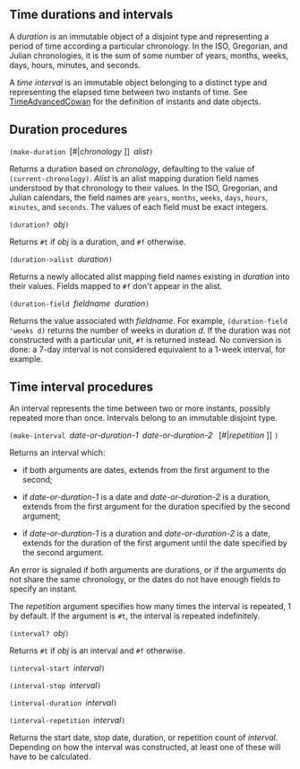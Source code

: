 ## Time durations and intervals

A *duration* is an immutable object of a disjoint type and representing a period of time according a particular chronology.  In the ISO, Gregorian, and Julian chronologies, it is the sum of
some number of years, months, weeks, days, hours, minutes, and seconds.

A *time interval* is an immutable object belonging to a distinct type and representing the elapsed time between two instants of time.  See [TimeAdvancedCowan](TimeAdvancedCowan.md) for the definition of instants and date objects.

## Duration procedures

`(make-duration `[#|*chronology* ]]` `*alist*`)`

Returns a duration based on *chronology*, defaulting to the value of `(current-chronology)`.  *Alist* is an alist mapping duration field names understood by that chronology to their values.  In the ISO, Gregorian, and Julian calendars, the field names are
`years`, `months`, `weeks`, `days`, `hours`, `minutes`, and `seconds`.
The values of each field must be exact integers.

`(duration? `*obj*`)`

Returns `#t` if *obj* is a duration, and `#f` otherwise.

`(duration->alist `*duration*`)`

Returns a newly allocated alist mapping field names existing in *duration* into their values.  Fields mapped to `#f` don't appear in the alist.

`(duration-field `*fieldname*` `*duration*`)`

Returns the value associated with *fieldname*.  For example, `(duration-field 'weeks d)` returns the number of weeks in duration *d*.  If the duration was not constructed with a
particular unit, `#f` is returned instead.  No conversion is done: a 7-day interval is not considered equivalent to a 1-week interval, for example.


## Time interval procedures

An interval represents the time between two or more instants, possibly repeated more than once.  Intervals belong to an immutable disjoint type.

`(make-interval `*date-or-duration-1*` `*date-or-duration-2*` ` [#|*repetition* ]] `)`

Returns an interval which:

* if both arguments are dates, extends from the first argument to the second;

* if *date-or-duration-1* is a date and *date-or-duration-2* is a duration, extends from the first argument for the duration specified by the second argument;

* if *date-or-duration-1* is a duration and *date-or-duration-2* is a date, extends for the duration of the first argument until the date specified by the second argument.

An error is signaled if both arguments are durations, or if the arguments do not share the same chronology, or the dates do not have enough fields to specify an instant.

The *repetition* argument specifies how many times the interval is repeated, 1 by default.  If the argument is `#t`, the interval is repeated indefinitely.

`(interval? `*obj*`)`

Returns `#t` if *obj* is an interval and `#f` otherwise.

`(interval-start `*interval*`)`

`(interval-stop `*interval*`)`

`(interval-duration `*interval*`)`

`(interval-repetition `*interval*`)`

Returns the start date, stop date, duration, or repetition count of *interval*.  Depending on how the interval was constructed, at least one of these will have to be calculated.
